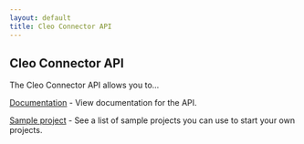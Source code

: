 ```yaml
---
layout: default
title: Cleo Connector API
---
```

## Cleo Connector API

The Cleo Connector API allows you to...

[Documentation](https://s3-us-west-1.amazonaws.com/cleo.github.io/apidocs/5.5.0.8/index.html) - View documentation for the API.

[Sample project](SampleProjects.html) - See a list of sample projects you can use to start your own projects.
